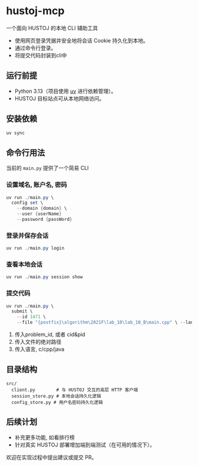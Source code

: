 # hustoj-mcp

一个面向 HUSTOJ 的本地 CLI 辅助工具

- 使用网页登录凭据并安全地将会话 Cookie 持久化到本地。
- 通过命令行登录。
- 将提交代码封装到cli中

## 运行前提

- Python 3.13（项目使用 [uv](https://github.com/astral-sh/uv) 进行依赖管理）。
- HUSTOJ 目标站点可从本地网络访问。

## 安装依赖

```powershell
uv sync
```

## 命令行用法

当前的 `main.py` 提供了一个简易 CLI

### 设置域名, 账户名, 密码

```powershell
uv run ./main.py \
  config set \
    --domain {domain} \
    --user {userName} 
    --password {passWord}
```

### 登录并保存会话

```powershell
uv run ./main.py login
```

### 查看本地会话

```powershell
uv run ./main.py session show
```

### 提交代码

``` powershell
uv run ./main.py \
  submit \
    --id 1471 \
    --file "{postfix}\algorithm\2021F\lab_10\lab_10_B\main.cpp" \ --language "cpp"
```

1. 传入problem_id, 或者 cid&pid
2. 传入文件的绝对路径
3. 传入语言, c/cpp/java

## 目录结构

```text
src/
  client.py        # 与 HUSTOJ 交互的高层 HTTP 客户端
  session_store.py # 本地会话持久化逻辑
  config_store.py # 用户名密码持久化逻辑
```

## 后续计划

- 补充更多功能, 如看排行榜
- 针对真实 HUSTOJ 部署增加端到端测试（在可用的情况下）。

欢迎在实现过程中提出建议或提交 PR。
